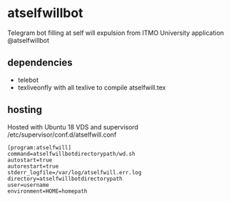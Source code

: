 # atselfwillbot
Telegram bot filling at self will expulsion from ITMO University application @atselfwillbot
## dependencies
- telebot
- texliveonfly with all texlive to compile atselfwill.tex
## hosting
Hosted with Ubuntu 18 VDS and supervisord
/etc/supervisor/conf.d/atselfwill.conf
```
[program:atselfwill]
command=atselfwillbotdirectorypath/wd.sh
autostart=true
autorestart=true
stderr_logfile=/var/log/atselfwill.err.log
directory=atselfwillbotdirectorypath
user=username
environment=HOME=homepath
```
